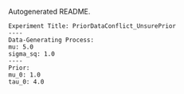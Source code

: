 Autogenerated README.
    
    Experiment Title: PriorDataConflict_UnsurePrior
    ----
    Data-Generating Process:
    mu: 5.0
	sigma_sq: 1.0
    ----
    Prior:
    mu_0: 1.0
	tau_0: 4.0
    